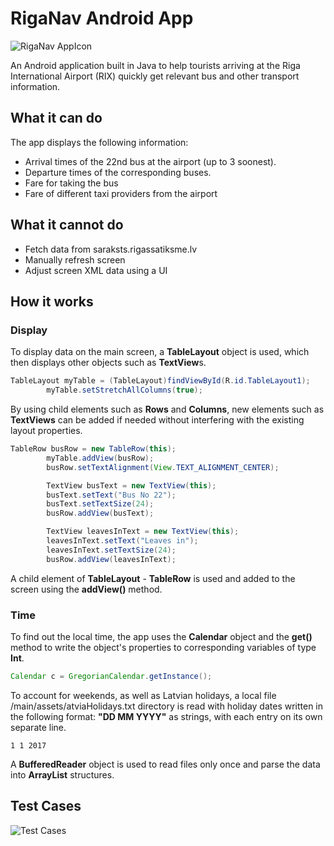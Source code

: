 # RigaNav Android App
![RigaNav AppIcon](https://i.imgur.com/78CNovb.png)

An Android application built in Java to help tourists arriving at the Riga International Airport (RIX) quickly get relevant bus and other transport information.
## What it can do
The app displays the following information:
* Arrival times of the 22nd bus at the airport (up to 3 soonest).
* Departure times of the corresponding buses.
* Fare for taking the bus
* Fare of different taxi providers from the airport
## What it cannot do
* Fetch data from saraksts.rigassatiksme.lv
* Manually refresh screen
* Adjust screen XML data using a UI
## How it works
### Display
To display data on the main screen, a **TableLayout** object is used, which then displays other objects such as **TextView**s.
```java
TableLayout myTable = (TableLayout)findViewById(R.id.TableLayout1);
        myTable.setStretchAllColumns(true);
```
By using child elements such as **Rows** and **Columns**, new elements such as **TextViews** can be added if needed without interfering with the existing layout properties.
```java
TableRow busRow = new TableRow(this);
        myTable.addView(busRow);
        busRow.setTextAlignment(View.TEXT_ALIGNMENT_CENTER);

        TextView busText = new TextView(this);
        busText.setText("Bus No 22");
        busText.setTextSize(24);
        busRow.addView(busText);

        TextView leavesInText = new TextView(this);
        leavesInText.setText("Leaves in");
        leavesInText.setTextSize(24);
        busRow.addView(leavesInText);
```
A child element of **TableLayout** - **TableRow** is used and added to the screen using the **addView()** method.

### Time
To find out the local time, the app uses the **Calendar** object and the **get()** method to write the object's properties to corresponding variables of type **Int**.
```java
Calendar c = GregorianCalendar.getInstance();
```
To account for weekends, as well as Latvian holidays, a local file /main/assets/atviaHolidays.txt directory is read with holiday dates written in the following format: **"DD MM YYYY"** as strings, with each entry on its own separate line.

`1 1 2017`

A **BufferedReader** object is used to read files only once and parse the data into **ArrayList** structures. 
## Test Cases
![Test Cases](https://i.imgur.com/RiQ3ecf.png)
